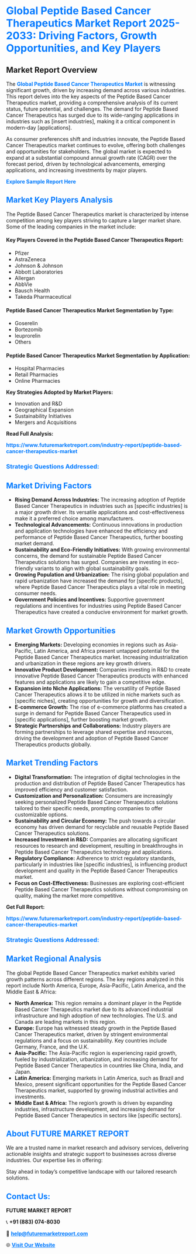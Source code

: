<h1 style="color: #007BFF;">Global Peptide Based Cancer Therapeutics Market Report 2025-2033: Driving Factors, Growth Opportunities, and Key Players</h1>

<section id="overview">
<h2>Market Report Overview</h2>
<p>The <a href="https://www.futuremarketreport.com/industry-report/peptide-based-cancer-therapeutics-market" style="color: #007BFF; text-decoration: none;"><strong>Global Peptide Based Cancer Therapeutics Market</strong></a> is witnessing significant growth, driven by increasing demand across various industries. This report delves into the key aspects of the Peptide Based Cancer Therapeutics market, providing a comprehensive analysis of its current status, future potential, and challenges. The demand for Peptide Based Cancer Therapeutics has surged due to its wide-ranging applications in industries such as [insert industries], making it a critical component in modern-day [applications].</p>
<p>As consumer preferences shift and industries innovate, the Peptide Based Cancer Therapeutics market continues to evolve, offering both challenges and opportunities for stakeholders. The global market is expected to expand at a substantial compound annual growth rate (CAGR) over the forecast period, driven by technological advancements, emerging applications, and increasing investments by major players.</p>
</section>

<section id="overview">
<p><a href="https://www.futuremarketreport.com/request-sample/reportId=51852" style="color: #007BFF; text-decoration: none;"><strong>Explore Sample Report Here</strong></a></p>
</section>

<section id="key-players">
<h2 style="color: #007BFF;">Market Key Players Analysis</h2>
<p>The Peptide Based Cancer Therapeutics market is characterized by intense competition among key players striving to capture a larger market share. Some of the leading companies in the market include:</p>
<h4>Key Players Covered in the Peptide Based Cancer Therapeutics Report:</h4>
<ul><li>Pfizer</li><li>AstraZeneca</li><li>Johnson &amp; Johnson</li><li>Abbott Laboratories</li><li>Allergan</li><li>AbbVie</li><li>Bausch Health</li><li>Takeda Pharmaceutical</li></ul>
<h4>Peptide Based Cancer Therapeutics Market Segmentation by Type:</h4>
<ul><li>Goserelin</li><li>Bortezomib</li><li>leuprorelin</li><li>Others</li></ul>

<h4>Peptide Based Cancer Therapeutics Market Segmentation by Application:</h4>
<ul><li>Hospital Pharmacies</li><li>Retail Pharmacies</li><li>Online Pharmacies</li></ul>
<p><strong>Key Strategies Adopted by Market Players:</strong></p>
<ul>
<li>Innovation and R&D</li>
<li>Geographical Expansion</li>
<li>Sustainability Initiatives</li>
<li>Mergers and Acquisitions</li>
</ul>
</section>

<section>
<p><strong>Read Full Analysis: </strong></p><a href="https://www.futuremarketreport.com/industry-report/peptide-based-cancer-therapeutics-market" style="color: #007BFF; text-decoration: none;"><strong>https://www.futuremarketreport.com/industry-report/peptide-based-cancer-therapeutics-market</strong></a>
<h3 style="color: #007BFF;">Strategic Questions Addressed:</h3>
</section>

<section id="driving-factors">
<h2 style="color: #007BFF;">Market Driving Factors</h2>
<ul>
<li><strong>Rising Demand Across Industries:</strong> The increasing adoption of Peptide Based Cancer Therapeutics in industries such as [specific industries] is a major growth driver. Its versatile applications and cost-effectiveness make it a preferred choice among manufacturers.</li>
<li><strong>Technological Advancements:</strong> Continuous innovations in production and application technologies have enhanced the efficiency and performance of Peptide Based Cancer Therapeutics, further boosting market demand.</li>
<li><strong>Sustainability and Eco-Friendly Initiatives:</strong> With growing environmental concerns, the demand for sustainable Peptide Based Cancer Therapeutics solutions has surged. Companies are investing in eco-friendly variants to align with global sustainability goals.</li>
<li><strong>Growing Population and Urbanization:</strong> The rising global population and rapid urbanization have increased the demand for [specific products], where Peptide Based Cancer Therapeutics plays a vital role in meeting consumer needs.</li>
<li><strong>Government Policies and Incentives:</strong> Supportive government regulations and incentives for industries using Peptide Based Cancer Therapeutics have created a conducive environment for market growth.</li>
</ul>
</section>

<section id="growth-opportunities">
<h2 style="color: #007BFF;">Market Growth Opportunities</h2>
<ul>
<li><strong>Emerging Markets:</strong> Developing economies in regions such as Asia-Pacific, Latin America, and Africa present untapped potential for the Peptide Based Cancer Therapeutics market. Increasing industrialization and urbanization in these regions are key growth drivers.</li>
<li><strong>Innovative Product Development:</strong> Companies investing in R&D to create innovative Peptide Based Cancer Therapeutics products with enhanced features and applications are likely to gain a competitive edge.</li>
<li><strong>Expansion into Niche Applications:</strong> The versatility of Peptide Based Cancer Therapeutics allows it to be utilized in niche markets such as [specific niches], creating opportunities for growth and diversification.</li>
<li><strong>E-commerce Growth:</strong> The rise of e-commerce platforms has created a surge in demand for Peptide Based Cancer Therapeutics used in [specific applications], further boosting market growth.</li>
<li><strong>Strategic Partnerships and Collaborations:</strong> Industry players are forming partnerships to leverage shared expertise and resources, driving the development and adoption of Peptide Based Cancer Therapeutics products globally.</li>
</ul>
</section>

<section id="trending-factors">
<h2 style="color: #007BFF;">Market Trending Factors</h2>
<ul>
<li><strong>Digital Transformation:</strong> The integration of digital technologies in the production and distribution of Peptide Based Cancer Therapeutics has improved efficiency and customer satisfaction.</li>
<li><strong>Customization and Personalization:</strong> Consumers are increasingly seeking personalized Peptide Based Cancer Therapeutics solutions tailored to their specific needs, prompting companies to offer customizable options.</li>
<li><strong>Sustainability and Circular Economy:</strong> The push towards a circular economy has driven demand for recyclable and reusable Peptide Based Cancer Therapeutics solutions.</li>
<li><strong>Increased Investment in R&D:</strong> Companies are allocating significant resources to research and development, resulting in breakthroughs in Peptide Based Cancer Therapeutics technology and applications.</li>
<li><strong>Regulatory Compliance:</strong> Adherence to strict regulatory standards, particularly in industries like [specific industries], is influencing product development and quality in the Peptide Based Cancer Therapeutics market.</li>
<li><strong>Focus on Cost-Effectiveness:</strong> Businesses are exploring cost-efficient Peptide Based Cancer Therapeutics solutions without compromising on quality, making the market more competitive.</li>
</ul>
</section>

<section>
<p><strong>Get Full Report: </strong></p><a href="https://www.futuremarketreport.com/industry-report/peptide-based-cancer-therapeutics-market" style="color: #007BFF; text-decoration: none;"><strong>https://www.futuremarketreport.com/industry-report/peptide-based-cancer-therapeutics-market</strong></a>
<h3 style="color: #007BFF;">Strategic Questions Addressed:</h3>
</section>


<section id="regional-analysis">
<h2 style="color: #007BFF;">Market Regional Analysis</h2>
<p>The global Peptide Based Cancer Therapeutics market exhibits varied growth patterns across different regions. The key regions analyzed in this report include North America, Europe, Asia-Pacific, Latin America, and the Middle East & Africa:</p>
<ul>
<li><strong>North America:</strong> This region remains a dominant player in the Peptide Based Cancer Therapeutics market due to its advanced industrial infrastructure and high adoption of new technologies. The U.S. and Canada are leading markets in this region.</li>
<li><strong>Europe:</strong> Europe has witnessed steady growth in the Peptide Based Cancer Therapeutics market, driven by stringent environmental regulations and a focus on sustainability. Key countries include Germany, France, and the U.K.</li>
<li><strong>Asia-Pacific:</strong> The Asia-Pacific region is experiencing rapid growth, fueled by industrialization, urbanization, and increasing demand for Peptide Based Cancer Therapeutics in countries like China, India, and Japan.</li>
<li><strong>Latin America:</strong> Emerging markets in Latin America, such as Brazil and Mexico, present significant opportunities for the Peptide Based Cancer Therapeutics market, supported by growing industrial activities and investments.</li>
<li><strong>Middle East & Africa:</strong> The region’s growth is driven by expanding industries, infrastructure development, and increasing demand for Peptide Based Cancer Therapeutics in sectors like [specific sectors].</li>
</ul>
</section>

<footer>
<h2 style="color: #007BFF;">About FUTURE MARKET REPORT</h2>
<p>We are a trusted name in market research and advisory services, delivering actionable insights and strategic support to businesses across diverse industries. Our expertise lies in offering:</p>

<p>Stay ahead in today’s competitive landscape with our tailored research solutions.</p>

<h2 style="color: #007BFF;">Contact Us:</h2>
<p><strong>FUTURE MARKET REPORT</strong></p>
<p>📞 <strong>+91 (883) 074-8030</strong></p>
<p>📧 <strong><a href="mailto:help@futuremarketreport.com" style="color: #007BFF;">help@futuremarketreport.com</a></strong></p>
<p>🌐 <strong><a href="https://www.futuremarketreport.com/" style="color: #007BFF;">Visit Our Website</a></strong></p>
</footer>